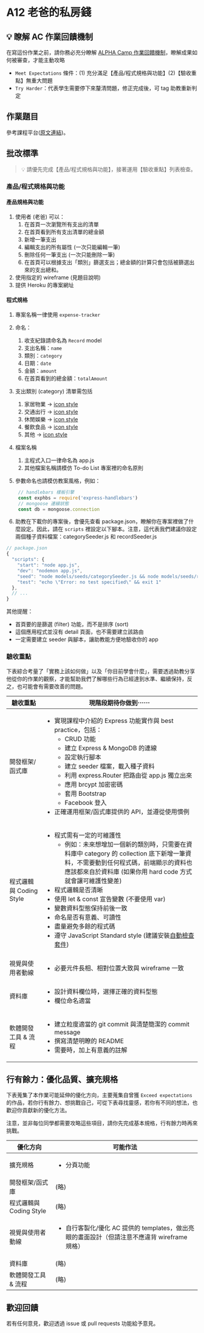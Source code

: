 # A12 老爸的私房錢

## 💡 瞭解 AC 作業回饋機制

在寫這份作業之前，請你務必充分瞭解 <a href="https://github.com/ALPHACamp/web-grading-rubic" target="_blank">ALPHA Camp 作業回饋機制</a>，瞭解成果如何被審查，才能主動攻略

- `Meet Expectations` 條件：(1) 充分滿足【產品/程式規格與功能】(2)【驗收重點】無重大問題
- `Try Harder`：代表學生需要停下來釐清問題，修正完成後，可 tag 助教重新判定

## 作業題目

參考課程平台([原文連結](https://lighthouse.alphacamp.co/courses/42/assignments/1045))。

## 批改標準

> 💡  請優先完成【產品/程式規格與功能】，接著運用【驗收重點】列表檢查。

### 產品/程式規格與功能

#### 產品規格與功能

1. 使用者 (老爸) 可以：
   1. 在首頁一次瀏覽所有支出的清單
   2. 在首頁看到所有支出清單的總金額
   3. 新增一筆支出
   4. 編輯支出的所有屬性 (一次只能編輯一筆)
   5. 刪除任何一筆支出 (一次只能刪除一筆)
   6. 在首頁可以根據支出「類別」篩選支出；總金額的計算只會包括被篩選出來的支出總和。
2. 使用指定的 wireframe (見題目說明)
3. 提供 Heroku 的專案網址

#### 程式規格

1. 專案名稱一律使用 `expense-tracker`
4. 命名：
   1. 收支紀錄請命名為 `Record` model
   2. 支出名稱：`name`
   3. 類別：`category`
   4. 日期：`date`
   5. 金額：`amount`
   6. 在首頁看到的總金額：`totalAmount`
5. 支出類別 (category) 清單需包括
   1. 家居物業 -> [icon style](https://fontawesome.com/icons/home?style=solid)
   2. 交通出行 -> [icon style](https://fontawesome.com/icons/shuttle-van?style=solid)
   3. 休閒娛樂 -> [icon style](https://fontawesome.com/icons/grin-beam?style=solid)
   4. 餐飲食品 -> [icon style](https://fontawesome.com/icons/utensils?style=solid)
   5. 其他 -> [icon style](https://fontawesome.com/icons/pen?style=solid)
6. 檔案名稱
   1. 主程式入口一律命名為 app.js
   2. 其他檔案名稱請模仿 To-do List 專案裡的命名原則
7. 參數命名也請模仿教案風格，例如：

   ```js
    // handlebars 樣板引擎
    const exphbs = require('express-handlebars')
    // mongoose 連線狀態
    const db = mongoose.connection
   ```

8. 助教在下載你的專案後，會優先查看 package.json，瞭解你在專案裡做了什麼設定。因此，請在 `scripts` 裡設定以下腳本。注意，這代表我們建議你設定兩個種子資料檔案：categorySeeder.js 和 recordSeeder.js

```js
// package.json
{
  "scripts": {
    "start": "node app.js",
    "dev": "nodemon app.js",
    "seed": "node models/seeds/categorySeeder.js && node models/seeds/recordSeeder.js",
    "test": "echo \"Error: no test specified\" && exit 1"
  },
  // ...
}
```

其他提醒：

- 首頁要的是篩選 (filter) 功能，而不是排序 (sort)
- 這個應用程式並沒有 detail 頁面，也不需要建立該路由
- 一定需要建立 seeder 與腳本，讓助教能方便地驗收你的 app

### 驗收重點

下表綜合考量了「實務上該如何做」以及「你目前學會什麼」，需要透過助教分享他從你的作業的觀察，才能幫助我們了解哪些行為已經達到水準、繼續保持，反之，也可能會有需要改善的問題。

<table>
  <thead>
    <tr>
      <th>驗收重點</td>
      <th>現階段期待你做到⋯⋯</td>
    </tr>
  </thead>
  <tbody>
    <tr>
      <td>開發框架/函式庫</td>
      <td>
        <ul>
          <li>實現課程中介紹的 Express 功能實作與 best practice，包括：
            <ul>
              <li>CRUD 功能</li>
              <li>建立 Express & MongoDB 的連線</li>
              <li>設定執行腳本</li>
              <li>建立 seeder 檔案，載入種子資料</li>
              <li>利用 express.Router 把路由從 app.js 獨立出來</li>
              <li>應用 brcypt 加密密碼</li>
              <li>套用 Bootstrap</li>
              <li>Facebook 登入</li>
            </ul>
          <li>正確運用框架/函式庫提供的 API，並遵從使用慣例</li>
        </ul>
      </td>
    </tr>
    <tr>
      <td>程式邏輯與 Coding Style</td>
      <td>
        <ul>
          <li>程式需有一定的可維護性
            <ul>
              <li>例如：未來想增加一個新的類別時，只需要在資料庫中 category 的 collection 底下新增一筆資料，不需要動到任何程式碼，前端顯示的資料也應該都來自於資料庫 (如果你用 hard code 方式就會讓可維護性變差)</li>
            </ul>
          <li>程式邏輯是否清晰</li>
          <li>使用 let & const 宣告變數 (不要使用 var)</li>
          <li>變數資料型態保持前後一致</li>
          <li>命名是否有意義、可讀性</li>
          <li>盡量避免多餘的程式碼</li>
          <li>遵守 JavaScript Standard style (建議安裝<a href="https://standardjs.com/index.html#install" target="_blank">自動檢查套件</a>)</li>
        </ul>
      </td>
    </tr>
    <tr>
      <td>視覺與使用者動線</td>
      <td>
        <ul>
          <li>必要元件長相、相對位置大致與 wireframe 一致</li>
        </ul>
      </td>
    </tr>
    <tr>
      <td>資料庫</td>
      <td>
        <ul>
          <li>設計資料欄位時，選擇正確的資料型態</li>
          <li>欄位命名適當</li>
        </ul>
      </td>
    </tr>
      <tr>
      <td>軟體開發工具 & 流程</td>
      <td>
        <ul>
          <li>建立粒度適當的 git commit 與清楚簡潔的 commit message</li>
          <li>撰寫清楚明瞭的 README</li>
          <li>需要時，加上有意義的註解</li>
        </ul>
      </td>
    </tr>
  </tbody>
</table>

## 行有餘力：優化品質、擴充規格

下表蒐集了本作業可能延伸的優化方向，主要蒐集自曾獲 `Exceed expectations` 的作品，若你行有餘力、想挑戰自己，可從下表尋找靈感，若你有不同的想法，也歡迎你貢獻新的優化方法。

注意，並非每位同學都需要攻略這些項目，請你先完成基本規格，行有餘力時再來挑戰。

<table>
  <thead>
    <tr>
      <th>優化方向</td>
      <th>可能作法</td>
    </tr>
  </thead>
  <tbody>
    <tr>
      <td>擴充規格</td>
      <td>
        <ul>
          <li>分頁功能</li>
        </ul>
      </td>
    </tr>
    <tr>
      <td>開發框架/函式庫</td>
      <td>(略)</td>
    </tr>
    <tr>
      <td>程式邏輯與 Coding Style</td>
      <td>(略)</td>
    </tr>
      <tr>
      <td>視覺與使用者動線</td>
      <td>
        <ul>
          <li>自行客製化/優化 AC 提供的 templates，做出亮眼的畫面設計（但請注意不應違背 wireframe 規格）</li>
        </ul>
      </td>
    </tr>
    <tr>
      <td>資料庫</td>
      <td>(略)</td>
    </tr>
      <tr>
      <td>軟體開發工具 & 流程</td>
      <td>(略)</td>
    </tr>
  </tbody>
</table>

## 歡迎回饋

若有任何意見，歡迎透過 issue 或 pull requests 功能給予意見。
